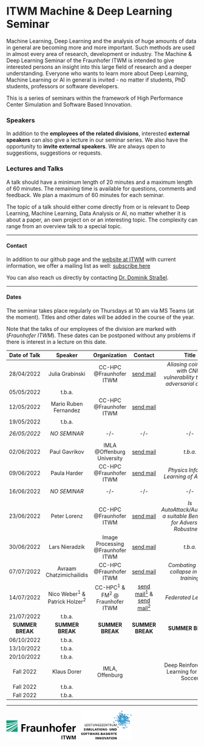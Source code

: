 # ITWM Machine & Deep Learning Seminar

Machine Learning, Deep Learning and the analysis of huge amounts of data in general are becoming more and more important. Such methods are used in almost every area of research, development or industry. The Machine & Deep Learning Seminar of the Fraunhofer ITWM is intended to give interested persons an insight into this large field of research and a deeper understanding. Everyone who wants to learn more about Deep Learning, Machine Learning or AI in general is invited - no matter if students, PhD students, professors or software developers.

This is a series of seminars within the framework of High Performance Center Simulation and Software Based Innovation.

### Speakers

In addition to the **employees of the related divisions**, interested **external speakers** can also give a lecture in our seminar series. We also have the opportunity to **invite external speakers**. We are always open to suggestions, suggestions or requests.

### Lectures and Talks

A talk should have a minimum length of 20 minutes and a maximum length of 60 minutes. The remaining time is available for questions, comments and feedback. We plan a maximum of 60 minutes for each seminar.

The topic of a talk should either come directly from or is relevant to Deep Learning, Machine Learning, Data Analysis or AI, no matter whether it is about a paper, an own project on or an interesting topic. The complexity can range from an overview talk to a special topic.

---

#### Contact

In addition to our github page and the [website at ITWM](http://s.fhg.de/DL-seminar) with current information, we offer a mailing list as well: [subscribe here](https://listserv.itwm.fraunhofer.de/mailman/listinfo/deep-learning-seminar)

You can also reach us directly by contacting [Dr. Dominik Straßel](https://www.itwm.fraunhofer.de/en/departments/hpc/staff/dominik-strassel.html).

---

#### Dates

The seminar takes place regularly on Thursdays at 10 am via MS Teams (at the moment). Titles and other dates will be added in the course of the year.

Note that the talks of our employees of the division are marked with (_Fraunhofer ITWM_). These dates can be postponed without any problems if there is interest in a lecture on this date.

| **Date of Talk** | **Speaker**           | **Organization** | **Contact**      | **Title**        | **Abstract**     | **Comment**         |
|:----------------:|:---------------------:|:----------------:|:----------------:|:----------------:|:----------------:|:-------------------:|
| 28/04/2022 | Julia Grabinski | CC-HPC @Fraunhofer ITWM | [send mail](julia.grabinski@uni-siegen.de) | _Aliasing coincides with CNNs vulnerability towards adversarial attacks_ | | |
| 05/05/2022 | t.b.a. | | | | | |
| 12/05/2022 | Mario Ruben Fernandez | CC-HPC @Fraunhofer ITWM | [send mail](mario.ruben.fernandez@itwm.fraunhofer.de) | | | |
| 19/05/2022 | t.b.a. | | | | | |
| _26/05/2022_ | _NO SEMINAR_ | -/- | -/- | -/- | -/- | Ascension of Christ |
| 02/06/2022 | Paul Gavrikov | IMLA @Offenburg University | [send mail](paul.gavrikov@hs-offenburg.de) | _t.b.a._ | | |
| 09/06/2022 | Paula Harder | CC-HPC @Fraunhofer ITWM | [send mail](paula.harder@itwm.fraunhofer.de) | _Physics Informed Learning of Aerosols_ | | |
| 16/06/2022 | _NO SEMINAR_ | -/- | -/- | -/- | -/- | Corpus Christi |
| 23/06/2022 | Peter Lorenz | CC-HPC @Fraunhofer ITWM | [send mail](peter.lorenz@itwm.fraunhofer.de) | _Is AutoAttack/AutoBench a suitable Benchmark for Adversarial Robustness?_ | | |
| 30/06/2022 | Lars Nieradzik | Image Processing @Fraunhofer ITWM | [send mail](lars.nieradzik@itwm.fraunhofer.de) | _t.b.a._ | | |
| 07/07/2022 | Avraam Chatzimichailidis | CC-HPC @Fraunhofer ITWM | [send mail](avraam.chatzimichailidis@itwm.fraunhofer.de ) | _Combating mode collapse in GAN training_ | | |
| 14/07/2022 | Nico Weber<sup>1</sup> & Patrick Holzer<sup>2</sup> | CC-HPC<sup>1</sup> & FM<sup>2</sup> @ Fraunhofer ITWM | [send mail<sup>1</sup>](nico.weber@itwm.fraunhofer.de) & [send mail<sup>2</sup>](patrick.holzer@itwm.fraunhofer.de) | _Federated Learning_ | | |
| 21/07/2022 | t.b.a. | | | | | |
| **SUMMER BREAK** | **SUMMER BREAK** | **SUMMER BREAK** | **SUMMER BREAK** | **SUMMER BREAK** | **SUMMER BREAK** | **SUMMER BREAK** |
| 06/10/2022 | t.b.a. | | | | | |
| 13/10/2022 | t.b.a. | | | | | |
| 20/10/2022 | t.b.a. | | | | | |
| Fall 2022 | Klaus Dorer | IMLA, Offenburg | |Deep Reinforcement Learning for Robot Soccer | | |
| Fall 2022 | t.b.a. | | | | | |
| Fall 2022 | t.b.a. | | | | | |

---

<a href="https://www.itwm.fraunhofer.de/"><img src="images/logo-itwm.png" height="50"></a>&emsp;<a href="https://www.leistungszentrum-simulation-software.de/"><img src="images/logo-lssi.png" height="75"></a>

